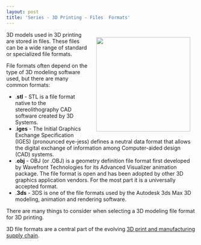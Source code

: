 ```yaml
---
layout: post
title: 'Series - 3D Printing - Files  Formats'
---
```

<p><img style="padding: 15px;" src="http://kinlane-productions.s3.amazonaws.com/3D-Printing/3d-printing-file-formats.jpg" alt="" width="250" align="right" />3D models used in 3D printing are stored in files.  These files can be a wide range of standard or specialized file formats.</p>
<p>File formats often depend on the type of 3D modeling software used, but there are many common formats:</p>
<ul class="mainlist">
<li>.<strong>stl</strong> - STL is a file format native to the stereolithography CAD software created by 3D Systems.</li>
<li>.<strong>iges</strong> - The Initial Graphics Exchange Specification (IGES) (pronounced eye-jess) defines a neutral data format that allows the digital exchange of information among Computer-aided design (CAD) systems.</li>
<li>.<strong>obj</strong> - OBJ (or .OBJ) is a geometry definition file format first developed by Wavefront Technologies for its Advanced Visualizer animation package. The file format is open and has been adopted by other 3D graphics application vendors. For the most part it is a universally accepted format.</li>
<li>.<strong>3ds</strong> - 3DS is one of the file formats used by the Autodesk 3ds Max 3D modeling, animation and rendering software.</li>
</ul>
<p>There are many things to consider when selecting a 3D modeling file format for 3D printing.</p>
<p>3D file formats are a central part of the evolving <a title="3D print and manufacturing supply chain" href="http://www.kinlane.com/2011/05/3d-printing-and-manufacturing-supply-chain/">3D print and manufacturing supply chain</a>.</p>